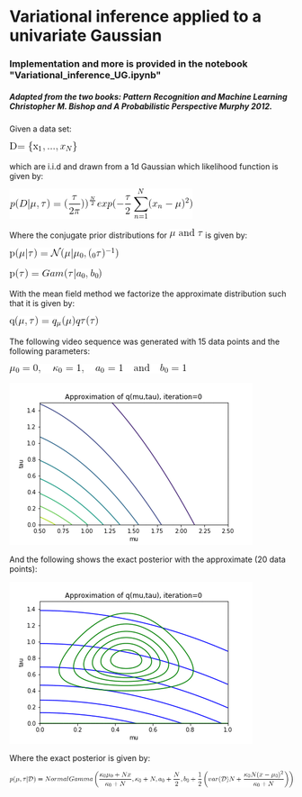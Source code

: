 # Variational inference applied to a univariate Gaussian

### Implementation and more is provided in the notebook "Variational_inference_UG.ipynb"

##### Adapted from the two books: Pattern Recognition and Machine Learning Christopher M. Bishop and A Probabilistic Perspective Murphy 2012.

Given a data set:

![](equations/eq_0.png)

which are i.i.d and drawn from a 1d Gaussian which likelihood function is given by:

![](equations/eq_1.png)

Where the conjugate prior distributions for ![](equations/eq_1.5.png) is given by:

![](equations/eq_2.png)

![](equations/eq_3.png)

With the mean field method we factorize the approximate distribution such that it is given by: 

![](equations/eq_4.png)

The following video sequence was generated with 15 data points and the following parameters:

![](equations/eq_5.png)

![Alt Text](vi_ug_15.gif)

And the following shows the exact posterior with the approximate (20 data points):

![Alt Text](vi_ug_exact_20.gif)

Where the exact posterior is given by:

![](equations/eq_6.png)
